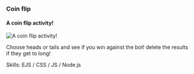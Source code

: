 ### Coin flip
#### A coin flip activity!
![A coin flip activity!](https://im3.ezgif.com/tmp/ezgif-3-34355dc8cb.gif)

Choose heads or tails and see if you win against the bot! delete the results if they get to long!

Skills:  EJS / CSS / JS / Node.js 

 




